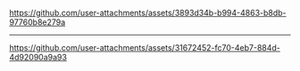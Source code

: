 

https://github.com/user-attachments/assets/3893d34b-b994-4863-b8db-97760b8e279a

_____________________________________


https://github.com/user-attachments/assets/31672452-fc70-4eb7-884d-4d92090a9a93

